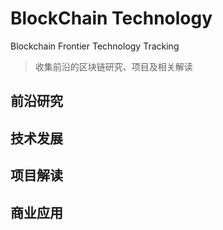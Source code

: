 # BlockChain Technology
Blockchain Frontier Technology Tracking
> 收集前沿的区块链研究、项目及相关解读
## 前沿研究
## 技术发展
## 项目解读
## 商业应用
